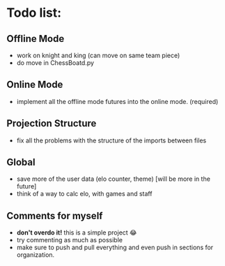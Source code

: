 # Todo list:

## Offline Mode
- work on knight and king (can move on same team piece)
- do move in ChessBoatd.py

## Online Mode
- implement all the offline mode futures into the online mode. (required)

## Projection Structure
- fix all the problems with the structure of the imports between files

## Global
- save more of the user data (elo counter, theme) [will be more in the future]
- think of a way to calc elo, with games and staff

## Comments for myself
- **don't overdo it!** this is a simple project 😂
- try commenting as much as possible
- make sure to push and pull everything and even push in sections for organization.